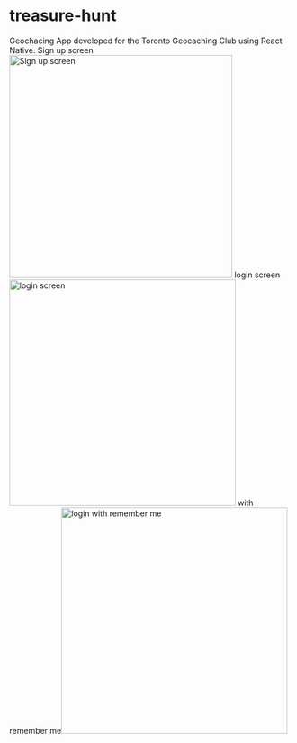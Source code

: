 # treasure-hunt
Geochacing App developed for the Toronto Geocaching Club using React Native.
Sign up screen<img width="396" alt="Sign up screen" src="https://user-images.githubusercontent.com/83788153/128266630-6c0ed96c-4da7-4e55-a514-78bbd52ddafd.png">
login screen<img width="402" alt="login screen" src="https://user-images.githubusercontent.com/83788153/128266584-30074407-182b-43ee-8ebb-162b31fa9204.png">
with remember me<img width="402" alt="login with remember me" src="https://user-images.githubusercontent.com/83788153/128266612-e7dfe0a1-25ad-41b4-ae00-859ffe12bbd9.png">

